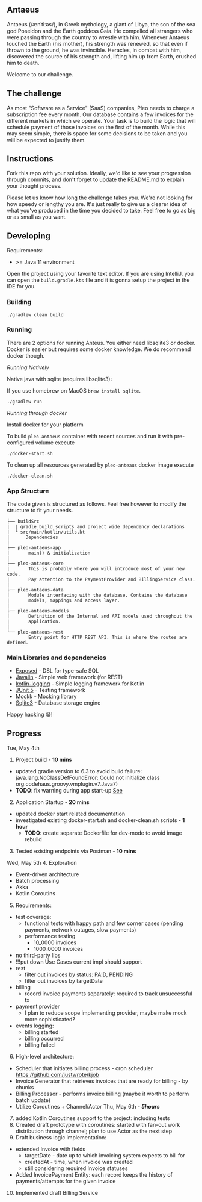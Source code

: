 ## Antaeus

Antaeus (/ænˈtiːəs/), in Greek mythology, a giant of Libya, the son of the sea god Poseidon and the Earth goddess Gaia. He compelled all strangers who were passing through the country to wrestle with him. Whenever Antaeus touched the Earth (his mother), his strength was renewed, so that even if thrown to the ground, he was invincible. Heracles, in combat with him, discovered the source of his strength and, lifting him up from Earth, crushed him to death.

Welcome to our challenge.

## The challenge

As most "Software as a Service" (SaaS) companies, Pleo needs to charge a subscription fee every month. Our database contains a few invoices for the different markets in which we operate. Your task is to build the logic that will schedule payment of those invoices on the first of the month. While this may seem simple, there is space for some decisions to be taken and you will be expected to justify them.

## Instructions

Fork this repo with your solution. Ideally, we'd like to see your progression through commits, and don't forget to update the README.md to explain your thought process.

Please let us know how long the challenge takes you. We're not looking for how speedy or lengthy you are. It's just really to give us a clearer idea of what you've produced in the time you decided to take. Feel free to go as big or as small as you want.

## Developing

Requirements:
- \>= Java 11 environment

Open the project using your favorite text editor. If you are using IntelliJ, you can open the `build.gradle.kts` file and it is gonna setup the project in the IDE for you.

### Building

```
./gradlew clean build
```

### Running

There are 2 options for running Anteus. You either need libsqlite3 or docker. Docker is easier but requires some docker knowledge. We do recommend docker though.

*Running Natively*

Native java with sqlite (requires libsqlite3):

If you use homebrew on MacOS `brew install sqlite`.

```
./gradlew run
```

*Running through docker*

Install docker for your platform

To build `pleo-antaeus` container with recent sources and run it with pre-configured volume execute

```
./docker-start.sh
```

To clean up all resources generated by `pleo-anteaus` docker image execute

```
./docker-clean.sh
```

### App Structure
The code given is structured as follows. Feel free however to modify the structure to fit your needs.
```
├── buildSrc
|  | gradle build scripts and project wide dependency declarations
|  └ src/main/kotlin/utils.kt 
|      Dependencies
|
├── pleo-antaeus-app
|       main() & initialization
|
├── pleo-antaeus-core
|       This is probably where you will introduce most of your new code.
|       Pay attention to the PaymentProvider and BillingService class.
|
├── pleo-antaeus-data
|       Module interfacing with the database. Contains the database 
|       models, mappings and access layer.
|
├── pleo-antaeus-models
|       Definition of the Internal and API models used throughout the
|       application.
|
└── pleo-antaeus-rest
        Entry point for HTTP REST API. This is where the routes are defined.
```

### Main Libraries and dependencies
* [Exposed](https://github.com/JetBrains/Exposed) - DSL for type-safe SQL
* [Javalin](https://javalin.io/) - Simple web framework (for REST)
* [kotlin-logging](https://github.com/MicroUtils/kotlin-logging) - Simple logging framework for Kotlin
* [JUnit 5](https://junit.org/junit5/) - Testing framework
* [Mockk](https://mockk.io/) - Mocking library
* [Sqlite3](https://sqlite.org/index.html) - Database storage engine

Happy hacking 😁!

## Progress

Tue, May 4th
1. Project build - **10 mins**
  * updated gradle version to 6.3 to avoid build failure: java.lang.NoClassDefFoundError: Could not initialize class org.codehaus.groovy.vmplugin.v7.Java7)
  * **TODO**: fix warning during app start-up [See](https://docs.gradle.org/6.3/userguide/command_line_interface.html#sec:command_line_warnings)
2. Application Startup - **20 mins**
  * updated docker start related documentation
  * investigated existing docker-start.sh and docker-clean.sh scripts - **1 hour**
    * **TODO**: create separate Dockerfile for dev-mode to avoid image rebuild
3. Tested existing endpoints via Postman - **10 mins**
   
Wed, May 5th
4. Exploration
  * Event-driven architecture
  * Batch processing
  * Akka
  * Kotlin Coroutins
5. Requirements:
  * test coverage:
    * functional tests with happy path and few corner cases (pending payments, network outages, slow payments)
    * performance testing
      * 10_0000 invoices
      * 1000_0000 invoices
  * no third-party libs
  * !!!put down Use Cases current impl should support
  * rest
    * filter out invoices by status: PAID, PENDING
    * filter out invoices by targetDate
  * billing  
    * record invoice payments separately: required to track unsuccessful tx
  * payment provider
    * I plan to reduce scope implementing provider, maybe make mock more sophisticated? 
  * events logging:
    * billing started
    * billing occurred
    * billing failed
6. High-level architecture:
  * Scheduler that initiates billing process - cron scheduler https://github.com/justwrote/kjob
  * Invoice Generator that retrieves invoices that are ready for billing - by chunks
  * Billing Processor - performs invoice billing (maybe it worth to perform batch update) 
  * Utilize Coroutines + Channel/Actor
Thu, May 6th - ***5hours***
7. added Kotlin Coroutines support to the project: including tests
8. Created draft prototype with coroutines: started with fan-out work distribution through channel; plan to use Actor as the next step
9. Draft business logic implementation:
  * extended Invoice with fields
    * targetDate - date up to which invoicing system expects to bill for
    * createdAt - time, when invoice was created
    * still considering required Invoice statuses
  * Added InvoicePayment Entity: each record keeps the history of payments/attempts for the given invoice
10. Implemented draft Billing Service
